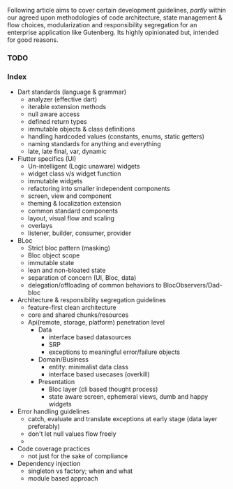 Following article aims to cover certain development guidelines, *partly* within our agreed upon methodologies of code architecture, state management & flow choices, modularization and responsibility segregation for an enterprise application like Gutenberg. Its highly opinionated but, intended for good reasons.

### TODO


### Index
- Dart standards (language & grammar)
	- analyzer (effective dart)
	- iterable extension methods
	- null aware access
	- defined return types
	- immutable objects & class definitions
	- handling hardcoded values (constants, enums, static getters)
	- naming standards for anything and everything
	- late, late final, var, dynamic
- Flutter specifics (UI)
	- Un-intelligent (Logic unaware) widgets
	- widget class v/s widget function
	- immutable widgets
	- refactoring into smaller independent components
	- screen, view and component
	- theming & localization extension
	- common standard components
	- layout, visual flow and scaling
	- overlays
	- listener, builder, consumer, provider
- BLoc
	- Strict bloc pattern (masking)
	- Bloc object scope
	- immutable state
	- lean and non-bloated state
	- separation of concern (UI, Bloc, data)
	- delegation/offloading of common behaviors to BlocObservers/Dad-bloc
- Architecture & responsibility segregation guidelines
	- feature-first clean architecture
	- core and shared chunks/resources
	- Api(remote, storage, platform) penetration level
		- Data
			- interface based datasources
			- SRP
			- exceptions to meaningful error/failure objects
		- Domain/Business
			- entity: minimalist data class
			- interface based usecases (overkill)
		- Presentation
			- Bloc layer (cli based thought process)
			- state aware screen, ephemeral views, dumb and happy widgets
- Error handling guidelines
	- catch, evaluate and translate exceptions at early stage (data layer preferably)
	- don't let null values flow freely
	- 
- Code coverage practices
	- not just for the sake of compliance
- Dependency injection
	- singleton vs factory; when and what
	- module based approach